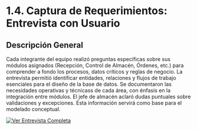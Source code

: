 # 1.4. Captura de Requerimientos: Entrevista con Usuario
## Descripción General
Cada integrante del equipo realizó preguntas específicas sobre sus módulos asignados (Recepción, Control de Almacén, Órdenes, etc.) para comprender a fondo los procesos, datos críticos y reglas de negocio. La entrevista permitió identificar entidades, relaciones y flujos de trabajo esenciales para el diseño de la base de datos. Se documentaron las necesidades operativas y técnicass de cada área, con énfasis en la integración entre módulos. El jefe de almacén aclaró dudas puntuales sobre validaciones y excepciones. Esta información servirá como base para el modelado conceptual.

[![Ver Entrevista Completa](https://img.youtube.com/vi/iXIGFQ0o_WU/0.jpg)](https://youtu.be/iXIGFQ0o_WU)
